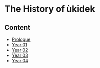 The History of ùkidek
=====================

Content
-------

- [Prologue](prologue.md)
- [Year 01](year-01.md)
- [Year 02](year-02.md)
- [Year 03](year-03.md)
- [Year 04](year-04.md)
